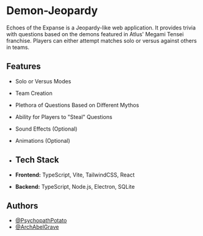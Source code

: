 # Demon-Jeopardy

Echoes of the Expanse is a Jeopardy-like web application. It provides trivia with questions based on the demons featured in Atlus' Megami Tensei franchise. Players can either attempt matches solo or versus against others in teams.

## Features

- Solo or Versus Modes
- Team Creation
- Plethora of Questions Based on Different Mythos
- Ability for Players to "Steal" Questions
- Sound Effects (Optional)
- Animations (Optional)

- ## Tech Stack

- **Frontend:** TypeScript, Vite, TailwindCSS, React
- **Backend:** TypeScript, Node.js, Electron, SQLite

## Authors

- [@PsychopathPotato](https://www.github.com/PsychopathPotato)
- [@ArchAbelGrave](https://www.github.com/ArchAbelGrave)
